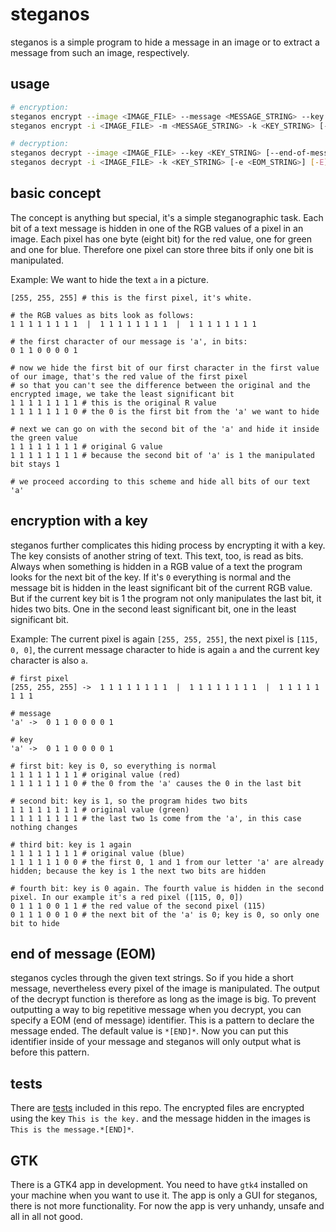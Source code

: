 # steganos
steganos is a simple program to hide a message in an image
or to extract a message from such an image, respectively.

## usage
```sh
# encryption:
steganos encrypt --image <IMAGE_FILE> --message <MESSAGE_STRING> --key <KEY_STRING> [--output <OUTPUT_FILE>]
steganos encrypt -i <IMAGE_FILE> -m <MESSAGE_STRING> -k <KEY_STRING> [-o <OUTPUT_FILE>] # shorter version

# decryption:
steganos decrypt --image <IMAGE_FILE> --key <KEY_STRING> [--end-of-message <EOM_STRING>] [--include-eom]
steganos decrypt -i <IMAGE_FILE> -k <KEY_STRING> [-e <EOM_STRING>] [-E] # shorter version
```

## basic concept
The concept is anything but special, it's a simple steganographic task.
Each bit of a text message is hidden in one of the RGB values of a pixel in an image.
Each pixel has one byte (eight bit) for the red value, one for green and one for blue.
Therefore one pixel can store three bits if only one bit is manipulated.<br>

Example: We want to hide the text `a` in a picture.
```
[255, 255, 255]	# this is the first pixel, it's white.

# the RGB values as bits look as follows:
1 1 1 1 1 1 1 1  |  1 1 1 1 1 1 1 1  |  1 1 1 1 1 1 1 1

# the first character of our message is 'a', in bits:
0 1 1 0 0 0 0 1

# now we hide the first bit of our first character in the first value of our image, that's the red value of the first pixel
# so that you can't see the difference between the original and the encrypted image, we take the least significant bit
1 1 1 1 1 1 1 1 # this is the original R value
1 1 1 1 1 1 1 0 # the 0 is the first bit from the 'a' we want to hide

# next we can go on with the second bit of the 'a' and hide it inside the green value
1 1 1 1 1 1 1 1 # original G value
1 1 1 1 1 1 1 1 # because the second bit of 'a' is 1 the manipulated bit stays 1

# we proceed according to this scheme and hide all bits of our text 'a'
```

## encryption with a key
steganos further complicates this hiding process by encrypting it with a key.
The key consists of another string of text.
This text, too, is read as bits.
Always when something is hidden in a RGB value of a text the program looks for the next bit of the key.
If it's `0` everything is normal and the message bit is hidden in the least significant bit of the current RGB value.
But if the current key bit is 1 the program not only manipulates the last bit,
it hides two bits. One in the second least significant bit, one in the least significant bit.<br>

Example: The current pixel is again `[255, 255, 255]`, the next pixel is `[115, 0, 0]`,
the current message character to hide is again `a` and
the current key character is also `a`.
```
# first pixel
[255, 255, 255] -> 	1 1 1 1 1 1 1 1  |  1 1 1 1 1 1 1 1  |  1 1 1 1 1 1 1 1

# message
'a' -> 	0 1 1 0 0 0 0 1

# key
'a' -> 	0 1 1 0 0 0 0 1

# first bit: key is 0, so everything is normal
1 1 1 1 1 1 1 1 # original value (red)
1 1 1 1 1 1 1 0 # the 0 from the 'a' causes the 0 in the last bit

# second bit: key is 1, so the program hides two bits
1 1 1 1 1 1 1 1 # original value (green)
1 1 1 1 1 1 1 1 # the last two 1s come from the 'a', in this case nothing changes

# third bit: key is 1 again
1 1 1 1 1 1 1 1 # original value (blue)
1 1 1 1 1 1 0 0 # the first 0, 1 and 1 from our letter 'a' are already hidden; because the key is 1 the next two bits are hidden

# fourth bit: key is 0 again. The fourth value is hidden in the second pixel. In our example it's a red pixel ([115, 0, 0])
0 1 1 1 0 0 1 1 # the red value of the second pixel (115)
0 1 1 1 0 0 1 0 # the next bit of the 'a' is 0; key is 0, so only one bit to hide
```

## end of message (EOM)
steganos cycles through the given text strings.
So if you hide a short message, nevertheless every pixel of the image is manipulated.
The output of the decrypt function is therefore as long as the image is big.
To prevent outputting a way to big repetitive message when you decrypt,
you can specify a EOM (end of message) identifier. This is a pattern to declare the message ended.
The default value is `*[END]*`.
Now you can put this identifier inside of your message and steganos will only output what is before this pattern.

## tests
There are [tests](tests/) included in this repo.
The encrypted files are encrypted using the key `This is the key.`
and the message hidden in the images is `This is the message.*[END]*`.

## GTK
There is a GTK4 app in development. You need to have `gtk4` installed on your machine when you want to use it.
The app is only a GUI for steganos, there is not more functionality.
For now the app is very unhandy, unsafe and all in all not good.
